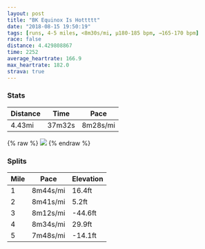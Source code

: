 ```yaml
---
layout: post
title: "BK Equinox Is Hottttt"
date: "2018-08-15 19:50:19"
tags: [runs, 4-5 miles, <8m30s/mi, μ180-185 bpm, →165-170 bpm]
race: false
distance: 4.429808867
time: 2252
average_heartrate: 166.9
max_heartrate: 182.0
strava: true
---
```


### Stats

| Distance | Time | Pace |
|----------|------|------|
|4.43mi|37m32s|8m28s/mi|

{% raw %}
<img src='https://maps.googleapis.com/maps/api/staticmap?maptype=roadmap&path=enc:yyhwFz}cbMjHftAtDtkBo@~\{yBbZ_l@zk@uSiCsXgNmFwF&key=AIzaSyC1MId7bFpkLXNAaYhBSTb8jLyiSqzbDtM&size=800x800&markers=color:yellow|label:S|40.68269,-73.91726&markers=color:green|label:F|40.71598,-73.96024'>
{% endraw %}

### Splits

| Mile | Pace | Elevation |
|------|------|-----------|
|1|8m44s/mi|16.4ft|
|2|8m41s/mi|5.2ft|
|3|8m12s/mi|-44.6ft|
|4|8m34s/mi|29.9ft|
|5|7m48s/mi|-14.1ft|

